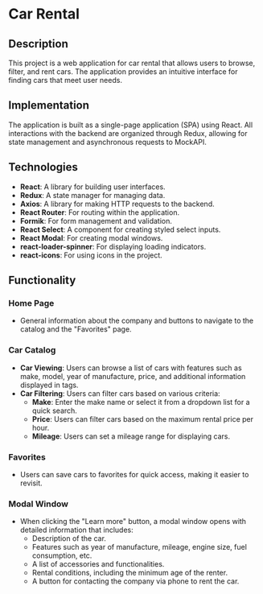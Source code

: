 # Car Rental

## Description

This project is a web application for car rental that allows users to browse,
filter, and rent cars. The application provides an intuitive interface for
finding cars that meet user needs.

## Implementation

The application is built as a single-page application (SPA) using React. All
interactions with the backend are organized through Redux, allowing for state
management and asynchronous requests to MockAPI.

## Technologies

- **React**: A library for building user interfaces.
- **Redux**: A state manager for managing data.
- **Axios**: A library for making HTTP requests to the backend.
- **React Router**: For routing within the application.
- **Formik**: For form management and validation.
- **React Select**: A component for creating styled select inputs.
- **React Modal**: For creating modal windows.
- **react-loader-spinner**: For displaying loading indicators.
- **react-icons**: For using icons in the project.

## Functionality

### Home Page

- General information about the company and buttons to navigate to the catalog
  and the "Favorites" page.

### Car Catalog

- **Car Viewing**: Users can browse a list of cars with features such as make,
  model, year of manufacture, price, and additional information displayed in
  tags.
- **Car Filtering**: Users can filter cars based on various criteria:
  - **Make**: Enter the make name or select it from a dropdown list for a quick
    search.
  - **Price**: Users can filter cars based on the maximum rental price per hour.
  - **Mileage**: Users can set a mileage range for displaying cars.

### Favorites

- Users can save cars to favorites for quick access, making it easier to
  revisit.

### Modal Window

- When clicking the "Learn more" button, a modal window opens with detailed
  information that includes:
  - Description of the car.
  - Features such as year of manufacture, mileage, engine size, fuel
    consumption, etc.
  - A list of accessories and functionalities.
  - Rental conditions, including the minimum age of the renter.
  - A button for contacting the company via phone to rent the car.
